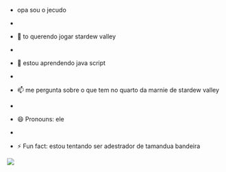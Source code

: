 -  opa sou o jecudo
-  
- 👀 to querendo jogar stardew valley
- 
- 🌱 estou aprendendo java script
- 
  
- 📫 me pergunta sobre o que tem no quarto da marnie de stardew valley
- 
- 😄 Pronouns: ele
- 
- ⚡ Fun fact: estou tentando ser adestrador de tamandua bandeira

![](https://media1.tenor.com/m/6O1LblG44GAAAAAC/kissing-couple-rdr2.gif)
